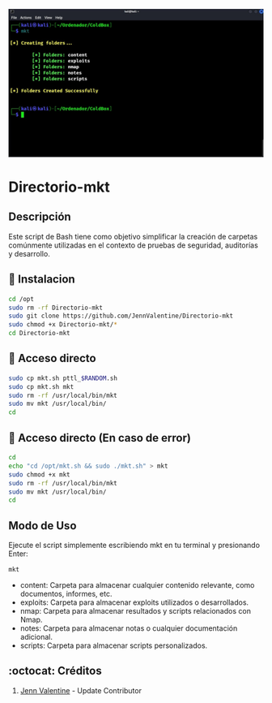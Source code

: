 ﻿![logo](https://github.com/JennValentine/Directorio-mkt/blob/main/Imagenes/Directorio-mkt.jpg)

# Directorio-mkt

## Descripción
Este script de Bash tiene como objetivo simplificar la creación de 
carpetas comúnmente utilizadas en el contexto de pruebas de 
seguridad, auditorías y desarrollo.

## :book: Instalacion
```bash
cd /opt
sudo rm -rf Directorio-mkt
sudo git clone https://github.com/JennValentine/Directorio-mkt
sudo chmod +x Directorio-mkt/*
cd Directorio-mkt
```

## :book: Acceso directo
```bash
sudo cp mkt.sh pttl_$RANDOM.sh
sudo cp mkt.sh mkt
sudo rm -rf /usr/local/bin/mkt
sudo mv mkt /usr/local/bin/
cd
```

## :book: Acceso directo (En caso de error)
```bash
cd
echo "cd /opt/mkt.sh && sudo ./mkt.sh" > mkt 
sudo chmod +x mkt
sudo rm -rf /usr/local/bin/mkt
sudo mv mkt /usr/local/bin/
cd
```

## Modo de Uso

Ejecute el script simplemente escribiendo mkt en tu terminal y presionando Enter:

```bash
mkt
```

* content: Carpeta para almacenar cualquier contenido relevante, como documentos, informes, etc.
* exploits: Carpeta para almacenar exploits utilizados o desarrollados.
* nmap: Carpeta para almacenar resultados y scripts relacionados con Nmap.
* notes: Carpeta para almacenar notas o cualquier documentación adicional.
* scripts: Carpeta para almacenar scripts personalizados.

## :octocat: Créditos
1. [Jenn Valentine](https://t.me/JennValentine) - Update Contributor